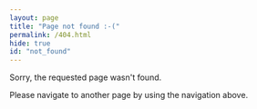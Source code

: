 ```yaml
---
layout: page
title: "Page not found :-("
permalink: /404.html
hide: true
id: "not_found"
---
```


Sorry, the requested page wasn't found.

Please navigate to another page by using the navigation above.
